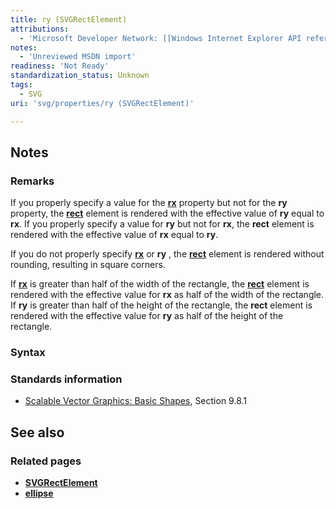 ```yaml
---
title: ry (SVGRectElement)
attributions:
  - 'Microsoft Developer Network: [[Windows Internet Explorer API reference](http://msdn.microsoft.com/en-us/library/ie/hh828809%28v=vs.85%29.aspx) Article]'
notes:
  - 'Unreviewed MSDN import'
readiness: 'Not Ready'
standardization_status: Unknown
tags:
  - SVG
uri: 'svg/properties/ry (SVGRectElement)'

---
```

## Notes

### Remarks

If you properly specify a value for the [**rx**](/svg/properties/rx_(SVGRectElement)) property but not for the **ry** property, the [**rect**](/svg/elements/rect) element is rendered with the effective value of **ry** equal to **rx**. If you properly specify a value for **ry** but not for **rx**, the **rect** element is rendered with the effective value of **rx** equal to **ry**.

If you do not properly specify [**rx**](/svg/properties/rx_(SVGRectElement)) or **ry** , the [**rect**](/svg/elements/rect) element is rendered without rounding, resulting in square corners.

If [**rx**](/svg/properties/rx_(SVGRectElement)) is greater than half of the width of the rectangle, the [**rect**](/svg/elements/rect) element is rendered with the effective value for **rx** as half of the width of the rectangle. If **ry** is greater than half of the height of the rectangle, the **rect** element is rendered with the effective value for **ry** as half of the height of the rectangle.

### Syntax

### Standards information

-   [Scalable Vector Graphics: Basic Shapes](http://go.microsoft.com/fwlink/p/?linkid=204737), Section 9.8.1

## See also

### Related pages

-   [**SVGRectElement**](/svg/elements/rect)
-   [**ellipse**](/svg/elements/ellipse)
